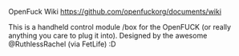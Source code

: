 OpenFuck Wiki https://github.com/openfuckorg/documents/wiki

This is a handheld control module /box for the OpenFUCK (or really anything you care to plug it into).
Designed by the awesome @RuthlessRachel (via FetLife) :D

